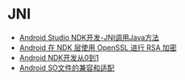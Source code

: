 # JNI
- [Android Studio NDK开发-JNI调用Java方法](https://juejin.im/post/58dedf5a8d6d810061454e7b)
- [Android 在 NDK 层使用 OpenSSL 进行 RSA 加密](https://fucknmb.com/2017/04/09/Android%E5%9C%A8NDK%E5%B1%82%E4%BD%BF%E7%94%A8OpenSSL%E8%BF%9B%E8%A1%8CRSA%E5%8A%A0%E5%AF%86/)
- [Android NDK开发从0到1](https://innofang.github.io/2017/04/16/Android-NDK%E5%BC%80%E5%8F%91%E4%BB%8E0%E5%88%B01/)
- [Android SO文件的兼容和适配](http://blog.coderclock.com/2017/05/07/android/Android-so-files-compatibility-and-adaptation/)

